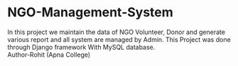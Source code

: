 # NGO-Management-System
 In this project we maintain the data of NGO Volunteer, Donor and generate various report and all system are managed by Admin. This Project was done through Django framework With MySQL  database.
 <br>
 Author-Rohit (Apna College)
